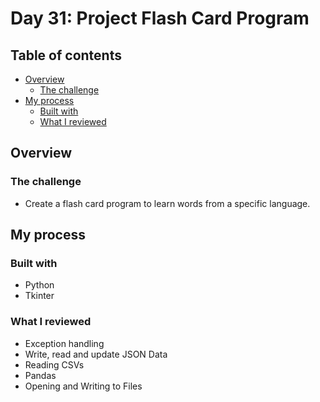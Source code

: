 # Day 31: Project Flash Card Program

## Table of contents

- [Overview](#overview)
  - [The challenge](#the-challenge)
- [My process](#my-process)
  - [Built with](#built-with)
  - [What I reviewed](#what-i-reviewed)

## Overview

### The challenge

- Create a flash card program to learn words from a specific language.

## My process

### Built with

- Python
- Tkinter

### What I reviewed
- Exception handling 
- Write, read and update JSON Data
- Reading CSVs
- Pandas
- Opening and Writing to Files

